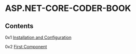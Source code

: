 # ASP.NET-CORE-CODER-BOOK

## Contents ##

0x1 [Installation and Configuration](https://github.com/worldofmagic/ASP.NET-CORE-CODER-BOOK/blob/master/asp.net/0x0.md)

0x2 [First Component](https://github.com/worldofmagic/ASP.NET-CORE-CODER-BOOK/blob/master/asp.net/0x1.md)


